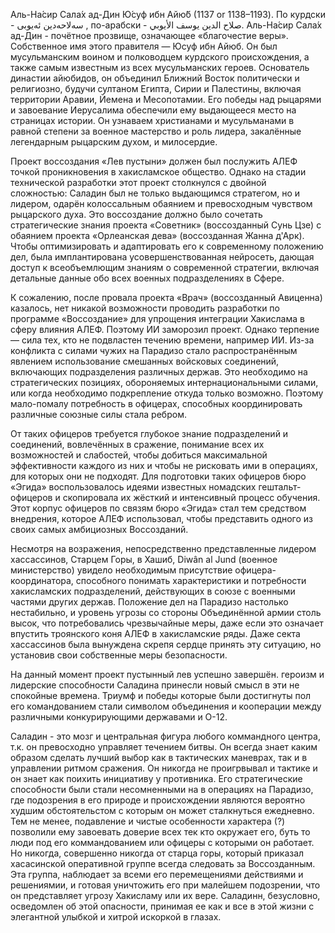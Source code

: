 Аль-На́сир Сала́х ад-Дин Ю́суф ибн Айю́б (1137 or 1138–1193).
По курдски - سه‌لاحه‌دین ئه‌یوبی , по-арабски - صلاح الدين يوسف الأيوبي.
Аль-На́сир Сала́х ад-Дин - почётное прозвище, означающее «благочестие веры».
Собственное имя этого правителя — Юсуф ибн Айюб.
Он был мусульманским воином и полководцем курдского происхождения, а также
самым известным из всех мусульманских героев. Основатель династии айюбидов,
он объединил Ближний Восток политически и религиозно,
будучи султаном Египта, Сирии и Палестины, включая территории Аравии, Йемена и
Месопотамии. Его победы над рыцарями и завоевание Иерусалима обеспечили ему
выдающееся место на страницах истории. Он узнаваем христианами и мусульманами в
равной степени за военное мастерство и роль лидера,
закалённые легендарным рыцарским духом, и милосердие.

Проект воссоздания «Лев пустыни» должен был послужить АЛЕФ точкой проникновения
в хакисламское общество. Однако на стадии технической разработки этот проект
столкнулся с двойной сложностью: Саладин был не только выдающимся стратегом, но и
лидером, одарён колоссальным обаянием и превосходным чувством рыцарского духа.
Это воссоздание должно было сочетать стратегические знания проекта
«Советник» (воссозданный Сунь Цзе) с обаянием проекта «Орлеанская дева»
(воссозданная Жанна д'Арк). Чтобы оптимизировать и адаптировать его к современному
положению дел, была имплантирована усовершенствованная нейросеть, дающая доступ к
всеобъемлющим знаниям о современной стратегии, включая детальные данные обо всех
военных подразделениях в Сфере.

К сожалению, после провала проекта «Врач» (воссозданный Авиценна) казалось, нет
никакой возможности проводить разработки по программе «Воссоздание» для упрощения
интеграции Хакислама в сферу влияния АЛЕФ. Поэтому ИИ заморозил проект.
Однако терпение — сила тех, кто не подвластен течению времени, например ИИ.
Из-за конфликта с силами чужих на Парадизо стало распространённым явлением
использование смешанных войсковых соединений, включающих подразделения различных
держав. Это необходимо на стратегических позициях, обороняемых интернациональными
силами, или когда необходимо подкрепление откуда только возможно.
Поэтому мало-помалу потребность в офицерах, способных координировать
различные союзные силы стала ребром.

От таких офицеров требуется глубокое знание подразделений и соединений, вовлечённых
в сражение, понимание всех их возможностей и слабостей, чтобы добиться максимальной
эффективности каждого из них и чтобы не рисковать ими в операциях, для которых они
не подходят. Для подготовки таких офицеров бюро «Эгида» воспользовалось идеями
известных номадских гештальт-офицеров и скопировала их жёсткий и
интенсивный процесс обучения. Этот корпус офицеров по связям бюро «Эгида»
стал тем средством внедрения, которое АЛЕФ использовал, чтобы представить одного из
своих самых амбициозных Воссозданий.

Несмотря на возражения, непосредственно представленные лидером хассассинов,
Старцем Горы, в Хашиб, Diwân al Jund (военное министерство) увидело
необходимым присутствие офицера-координатора, способного понимать характеристики
и потребности хакисламских подразделений, действующих в союзе с
военными частями других держав. Положение дел на Парадизо настолько нестабильно, и
уровень угрозы со стороны Объединённой армии столь высок, что потребовались
чрезвычайные меры, даже если это означает впустить троянского коня АЛЕФ в
хакисламские ряды. Даже секта хассассинов была вынуждена скрепя сердце принять
эту ситуацию, но установив свои собственные меры безопасности.

На данный момент проект пустынный лев успешно завершён. героизм и лидерские способности Саладина принесли новый смысл в эти не спокойные времена. Триумф и победы которые были достигнуты пол его командованием стали символом объединения и кооперации между различными конкурирующими державами и О-12.

Саладин - это мозг и центральная фигура любого коммандного центра, т.к. он превосходно управляет течением битвы. Он всегда знает каким образом сделать лучший выбор как в тактических маневрах, так и в управлении ритмом сражения. Он никогда не проигрвывал и тактике и он знает как поихить инициативу у противника. Его стратегические способности были стали несомненными на в операциях на Парадизо, где подозрения в его природе и происхождении являются вероятно худшим обстоятельстом с которым он может сталкнуться ежедневно. Тем не менее, подавление и чистые особенности характера (?) позволили ему завоевать доверие всех тек кто окружает его, буть то люди под его коммандованием или офицеры с которыми он работает. Но никогда, совершенно никогда от старца горы, который приказал хасасинской оперативной группе всегда следовать за Воссозданным. Эта группа, наблюдает за всеми его перемещениями действиями и решениямии, и готовая уничтожить его при малейшем подозрении, что он представляет угрозу Хакисламу или их вере. Саладинн, безусловно, осведомлен об этой опасности, принимая ее как и все в этой жизни с элегантной улыбкой и хитрой искоркой в глазах.